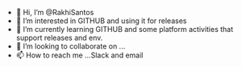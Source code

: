 - 👋 Hi, I’m @RakhiSantos
- 👀 I’m interested in GITHUB and using it for releases
- 🌱 I’m currently learning GITHUB and some platform activities that support releases and env.
- 💞️ I’m looking to collaborate on ...
- 📫 How to reach me ...Slack and email

<!---
RakhiSantos/RakhiSantos is a ✨ special ✨ repository because its `README.md` (this file) appears on your GitHub profile.
You can click the Preview link to take a look at your changes.
--->
